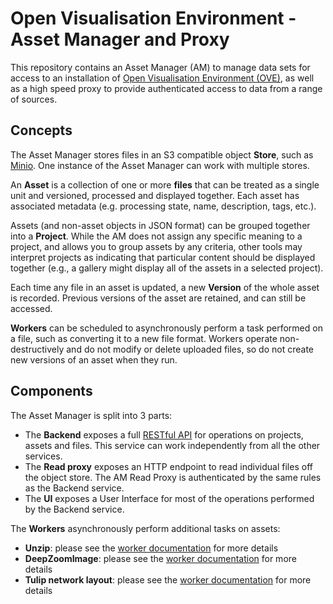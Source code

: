 # Open Visualisation Environment - Asset Manager and Proxy

This repository contains an Asset Manager (AM) to manage data sets for access to an installation of [Open Visualisation Environment (OVE)](https://github.com/ove/ove), as well as a high speed proxy to provide authenticated access to data from a range of sources.

## Concepts

The Asset Manager stores files in an S3 compatible object **Store**, such as [Minio](http://minio.io).
One instance of the Asset Manager can work with multiple stores.

An **Asset** is a collection of one or more **files** that can be treated as a single unit and versioned, processed and displayed together. Each asset has associated metadata (e.g. processing state, name, description, tags, etc.).

Assets (and non-asset objects in JSON format) can be grouped together into a **Project**. While the AM does not assign any specific meaning to a project, and allows you to group assets by any criteria, other tools may interpret projects as indicating that particular content should be displayed together (e.g., a gallery might display all of the assets in a selected project).

Each time any file in an asset is updated, a new **Version** of the whole asset is recorded. Previous versions of the asset are retained, and can still be accessed.

**Workers** can be scheduled to asynchronously perform a task performed on a file, such as converting it to a new file format. Workers operate non-destructively and do not modify or delete uploaded files, so do not create new versions of an asset when they run.

## Components

The Asset Manager is split into 3 parts:

  - The **Backend** exposes a full [RESTful API](docs/API.md) for operations on projects, assets and files. This service can work independently from all the other services.
  - The **Read proxy** exposes an HTTP endpoint to read individual files off the object store. The AM Read Proxy is authenticated by the same rules as the Backend service.
  - The **UI** exposes a User Interface for most of the operations performed by the Backend service.

The **Workers** asynchronously perform additional tasks on assets:

  - **Unzip**: please see the [worker documentation](docs/workers/ZipWorker.md) for more details  
  - **DeepZoomImage**: please see the [worker documentation](docs/workers/DeepZoomImageWorker.md) for more details  
  - **Tulip network layout**: please see the [worker documentation](docs/workers/Tulip.md) for more details
